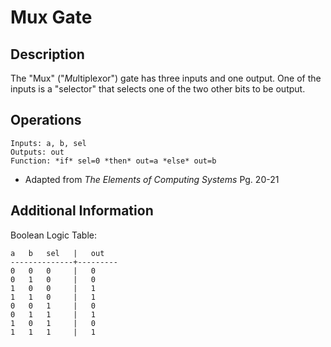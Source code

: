 # Mux Gate

## Description

The "Mux" ("*Mu*ltiple*x*or") gate has three inputs and one output. One of the
inputs is a "selector" that selects one of the two other bits to be output.


## Operations
```
Inputs: a, b, sel
Outputs: out
Function: *if* sel=0 *then* out=a *else* out=b
```
* Adapted from *The Elements of Computing Systems* Pg. 20-21


## Additional Information

Boolean Logic Table:
```
a   b   sel   |   out
--------------+---------
0   0   0     |   0
0   1   0     |   0
1   0   0     |   1
1   1   0     |   1
0   0   1     |   0
0   1   1     |   1
1   0   1     |   0
1   1   1     |   1
```

